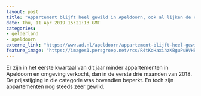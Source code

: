 ```yaml
---
layout: post
title: "Appartement blijft heel gewild in Apeldoorn, ook al lijken de cijfers anders te zeggen"
date: Thu, 11 Apr 2019 15:21:13 GMT
categories: 
- gelderland 
- apeldoorn 
externe_link: "https://www.ad.nl/apeldoorn/appartement-blijft-heel-gewild-in-apeldoorn-ook-al-lijken-de-cijfers-anders-te-zeggen~af920012/"
feature_image: "https://images1.persgroep.net/rcs/R4tKoHaxihzKBguPuHVHBRWxfAU/diocontent/145320277/_fitwidth/400/?appId=21791a8992982cd8da851550a453bd7f&quality=0.7"
---
```


Er zijn in het eerste kwartaal van dit jaar minder appartementen in Apeldoorn en omgeving verkocht, dan in de eerste drie maanden van 2018. De prijsstijging in die categorie was bovendien beperkt. En toch zijn appartementen nog steeds zeer gewild.
